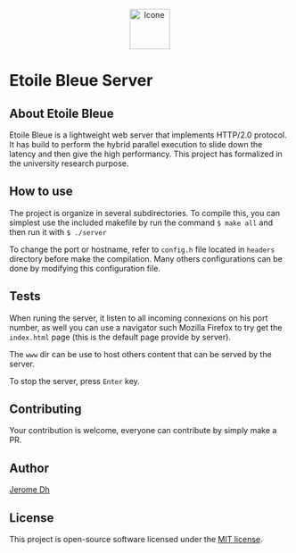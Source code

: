 <p align="center"><img src="http://localhost:1977/favicon.png" width="72" alt="Icone"></p>

# Etoile Bleue Server

## About Etoile Bleue

Etoile Bleue is a lightweight web server that implements HTTP/2.0 protocol.
It has build to perform the hybrid parallel execution to slide down the latency and then give the high performancy.
This project has formalized in the university research purpose.

## How to use

The project is organize in several subdirectories.
To compile this, you can simplest use the included makefile by run the command 
``$ make all`` and then run it with ``$ ./server``

To change the port or hostname, refer to ``config.h`` file located in ``headers`` directory before make
the compilation. 
Many others configurations can be done by modifying this configuration file.

## Tests

When runing the server, it listen to all incoming connexions on his port number, as well you can use a navigator such Mozilla Firefox to try get the ``index.html`` page (this is the default page provide by server).

The ``www`` dir can be use to host others content that can be served by the server.

To stop the server, press ``Enter`` key.

## Contributing

Your contribution is welcome, everyone can contribute by simply make a PR.

## Author

[Jerome Dh](https://github.com/jerome-Dh/)
 
## License

This project is open-source software licensed under the [MIT license](https://opensource.org/licenses/MIT).